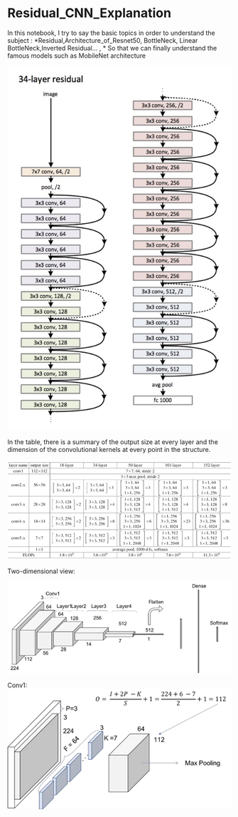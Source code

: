 # Residual_CNN_Explanation

In this notebook, I try to say the basic topics in order to understand the subject : *Residual,Architecture_of_Resnet50, BottleNeck, Linear BottleNeck,Inverted Residual... , * So that we can finally understand the famous models such as MobileNet architecture
 
![img|320x271](https://github.com/SAMashiyane/Residual_CNN_Explanation/blob/main/image/34R.png)

In the table, there is a summary of the output size at every layer and the dimension of the convolutional kernels at every point in the structure.

![alt_text](https://github.com/SAMashiyane/Residual_CNN_Explanation/blob/main/image/Resnets_tabel.jpg)

Two-dimensional view:

![alt_text](https://github.com/SAMashiyane/Residual_CNN_Explanation/blob/main/image/aspect_resnet34.jpg)

Conv1:
![alt_text](https://github.com/SAMashiyane/Residual_CNN_Explanation/blob/main/image/conv1_resnet34.jpg)



